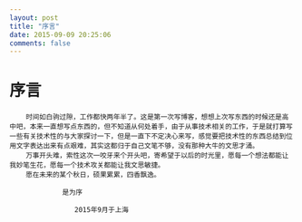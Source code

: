```yaml
---
layout: post
title: "序言"
date: 2015-09-09 20:25:06
comments: false
---
```

序言
============

        时间如白驹过隙，工作都快两年半了。这是第一次写博客，想想上次写东西的时候还是高中吧，本来一直想写点东西的，但不知道从何处着手，由于从事技术相关的工作，于是就打算写一些有关技术性的与大家探讨一下，但是一直下不定决心来写，感觉要把技术性的东西总结到位用文字表达出来有点艰难，其实这都归于自己文笔不够，没有那种大牛的文思才涌。
        万事开头难，索性这次一咬牙来个开头吧，寄希望于以后的时光里，愿每一个想法都能让我妙笔生花，愿每一个技术攻关都能让我文思敏捷。
        愿在未来的某个秋日，硕果累累，四香飘逸。

                 是为序

                    2015年9月于上海